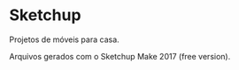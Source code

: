 # Sketchup

Projetos de móveis para casa.

Arquivos gerados com o Sketchup Make 2017 (free version).
